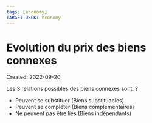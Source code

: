 ```yaml
---
tags: [economy]
TARGET DECK: economy
---
```

# Evolution du prix des biens connexes
Created: 2022-09-20

Les 3 relations possibles des biens connexes sont:
?
- Peuvent se substituer (Biens substituables)
- Peuvent se compléter (Biens complémentaires)
- Ne peuvent pas être liés (Biens indépendants)
<!--SR:!2023-11-19,42,230-->

